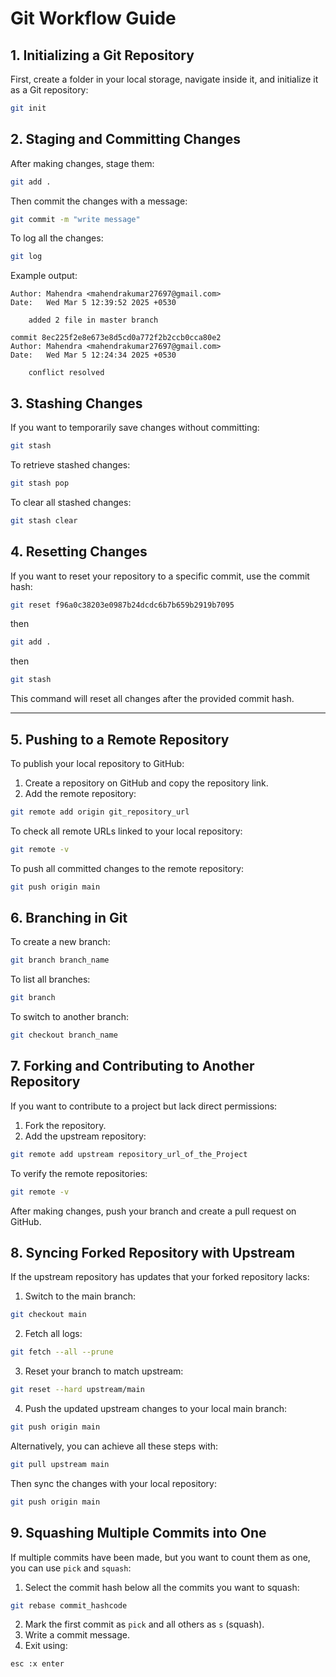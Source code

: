 # Git Workflow Guide

## **1. Initializing a Git Repository**

First, create a folder in your local storage, navigate inside it, and initialize it as a Git repository:

```sh
git init
```

## **2. Staging and Committing Changes**

After making changes, stage them:

```sh
git add .
```

Then commit the changes with a message:

```sh
git commit -m "write message"
```

To log all the changes:

```sh
git log
```

Example output:

```
Author: Mahendra <mahendrakumar27697@gmail.com>
Date:   Wed Mar 5 12:39:52 2025 +0530

    added 2 file in master branch

commit 8ec225f2e8e673e8d5cd0a772f2b2ccb0cca80e2
Author: Mahendra <mahendrakumar27697@gmail.com>
Date:   Wed Mar 5 12:24:34 2025 +0530

    conflict resolved
```

## **3. Stashing Changes**

If you want to temporarily save changes without committing:

```sh
git stash
```

To retrieve stashed changes:

```sh
git stash pop
```

To clear all stashed changes:

```sh
git stash clear
```

## **4. Resetting Changes**  

If you want to reset your repository to a specific commit, use the commit hash:  

```sh
git reset f96a0c38203e0987b24dcdc6b7b659b2919b7095
```  
then 

```sh
git add .
```

then 
```sh
git stash
```
This command will reset all changes after the provided commit hash.  

---

## **5. Pushing to a Remote Repository**

To publish your local repository to GitHub:

1. Create a repository on GitHub and copy the repository link.
2. Add the remote repository:

```sh
git remote add origin git_repository_url
```

To check all remote URLs linked to your local repository:

```sh
git remote -v
```

To push all committed changes to the remote repository:

```sh
git push origin main
```

## **6. Branching in Git**

To create a new branch:

```sh
git branch branch_name
```

To list all branches:

```sh
git branch
```

To switch to another branch:

```sh
git checkout branch_name
```

## **7. Forking and Contributing to Another Repository**

If you want to contribute to a project but lack direct permissions:

1. Fork the repository.
2. Add the upstream repository:

```sh
git remote add upstream repository_url_of_the_Project
```

To verify the remote repositories:

```sh
git remote -v
```

After making changes, push your branch and create a pull request on GitHub.

## **8. Syncing Forked Repository with Upstream**

If the upstream repository has updates that your forked repository lacks:

1. Switch to the main branch:

```sh
git checkout main
```

2. Fetch all logs:

```sh
git fetch --all --prune
```

3. Reset your branch to match upstream:

```sh
git reset --hard upstream/main
```

4. Push the updated upstream changes to your local main branch:

```sh
git push origin main
```

Alternatively, you can achieve all these steps with:

```sh
git pull upstream main
```

Then sync the changes with your local repository:

```sh
git push origin main
```

## **9. Squashing Multiple Commits into One**

If multiple commits have been made, but you want to count them as one, you can use `pick` and `squash`:

1. Select the commit hash below all the commits you want to squash:

```sh
git rebase commit_hashcode
```

2. Mark the first commit as `pick` and all others as `s` (squash).
3. Write a commit message.
4. Exit using:

```
esc :x enter
```

